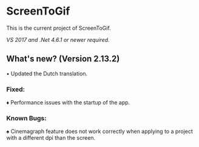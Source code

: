 ﻿# ScreenToGif  

This is the current project of ScreenToGif.  

_VS 2017 and .Net 4.6.1 or newer required._


## What's new? (Version 2.13.2)

• Updated the Dutch translation.

### Fixed:

♦ Performance issues with the startup of the app.  

### Known Bugs:

♠ Cinemagraph feature does not work correctly when applying to a project with a 
different dpi than the screen.  
